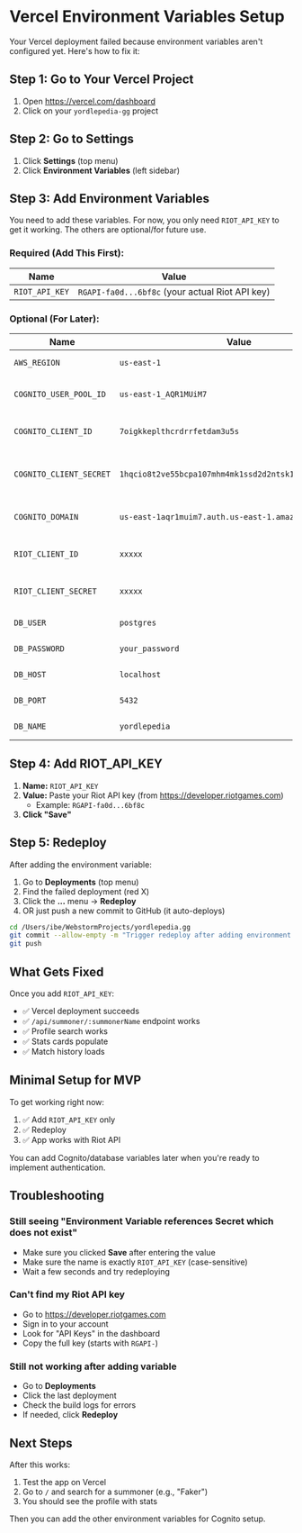 # Vercel Environment Variables Setup

Your Vercel deployment failed because environment variables aren't configured yet. Here's how to fix it:

## Step 1: Go to Your Vercel Project

1. Open https://vercel.com/dashboard
2. Click on your `yordlepedia-gg` project

## Step 2: Go to Settings

1. Click **Settings** (top menu)
2. Click **Environment Variables** (left sidebar)

## Step 3: Add Environment Variables

You need to add these variables. For now, you only need `RIOT_API_KEY` to get it working. The others are optional/for future use.

### Required (Add This First):

| Name | Value |
|------|-------|
| `RIOT_API_KEY` | `RGAPI-fa0d...6bf8c` (your actual Riot API key) |

### Optional (For Later):

| Name | Value | Notes |
|------|-------|-------|
| `AWS_REGION` | `us-east-1` | AWS region for Cognito |
| `COGNITO_USER_POOL_ID` | `us-east-1_AQR1MUiM7` | Your Cognito pool ID |
| `COGNITO_CLIENT_ID` | `7oigkkeplthcrdrrfetdam3u5s` | Your Cognito client ID |
| `COGNITO_CLIENT_SECRET` | `1hqcio8t2ve55bcpa107mhm4mk1ssd2d2ntsk11f4qnptesnh807` | Your Cognito client secret |
| `COGNITO_DOMAIN` | `us-east-1aqr1muim7.auth.us-east-1.amazoncognito.com` | Your Cognito domain |
| `RIOT_CLIENT_ID` | `xxxxx` | Get from Riot after approval |
| `RIOT_CLIENT_SECRET` | `xxxxx` | Get from Riot after approval |
| `DB_USER` | `postgres` | PostgreSQL username |
| `DB_PASSWORD` | `your_password` | PostgreSQL password |
| `DB_HOST` | `localhost` | PostgreSQL host |
| `DB_PORT` | `5432` | PostgreSQL port |
| `DB_NAME` | `yordlepedia` | Database name |

## Step 4: Add RIOT_API_KEY

1. **Name:** `RIOT_API_KEY`
2. **Value:** Paste your Riot API key (from https://developer.riotgames.com)
   - Example: `RGAPI-fa0d...6bf8c`
3. **Click "Save"**

## Step 5: Redeploy

After adding the environment variable:

1. Go to **Deployments** (top menu)
2. Find the failed deployment (red X)
3. Click the **...** menu → **Redeploy**
4. OR just push a new commit to GitHub (it auto-deploys)

```bash
cd /Users/ibe/WebstormProjects/yordlepedia.gg
git commit --allow-empty -m "Trigger redeploy after adding environment variables"
git push
```

## What Gets Fixed

Once you add `RIOT_API_KEY`:
- ✅ Vercel deployment succeeds
- ✅ `/api/summoner/:summonerName` endpoint works
- ✅ Profile search works
- ✅ Stats cards populate
- ✅ Match history loads

## Minimal Setup for MVP

To get working right now:
1. ✅ Add `RIOT_API_KEY` only
2. ✅ Redeploy
3. ✅ App works with Riot API

You can add Cognito/database variables later when you're ready to implement authentication.

## Troubleshooting

### Still seeing "Environment Variable references Secret which does not exist"
- Make sure you clicked **Save** after entering the value
- Make sure the name is exactly `RIOT_API_KEY` (case-sensitive)
- Wait a few seconds and try redeploying

### Can't find my Riot API key
- Go to https://developer.riotgames.com
- Sign in to your account
- Look for "API Keys" in the dashboard
- Copy the full key (starts with `RGAPI-`)

### Still not working after adding variable
- Go to **Deployments**
- Click the last deployment
- Check the build logs for errors
- If needed, click **Redeploy**

## Next Steps

After this works:
1. Test the app on Vercel
2. Go to `/` and search for a summoner (e.g., "Faker")
3. You should see the profile with stats

Then you can add the other environment variables for Cognito setup.
